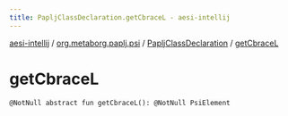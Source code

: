 ```yaml
---
title: PapljClassDeclaration.getCbraceL - aesi-intellij
---
```


[aesi-intellij](../../index.html) / [org.metaborg.paplj.psi](../index.html) / [PapljClassDeclaration](index.html) / [getCbraceL](.)

# getCbraceL

`@NotNull abstract fun getCbraceL(): @NotNull PsiElement`